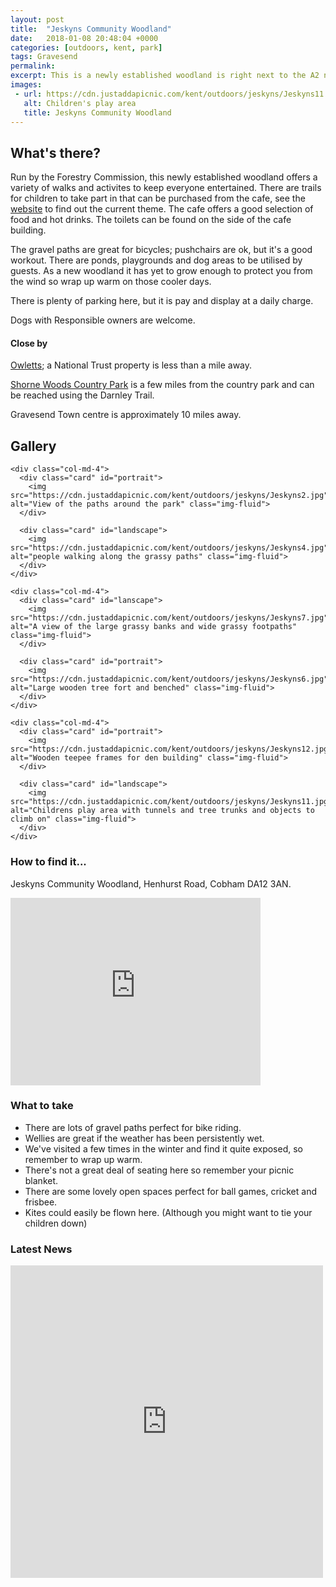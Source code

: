 ```yaml
---
layout: post
title:  "Jeskyns Community Woodland"
date:   2018-01-08 20:48:04 +0000
categories: [outdoors, kent, park]
tags: Gravesend
permalink: 
excerpt: This is a newly established woodland is right next to the A2 near Gravesend.  It offers lots of gravel footpaths that give lovely views of the surrounding countryside.  There are several trails and play areas around the park, and a cafe and toilets close to the car park.
images:
 - url: https://cdn.justaddapicnic.com/kent/outdoors/jeskyns/Jeskyns11.jpg
   alt: Children's play area
   title: Jeskyns Community Woodland
---
```


## What's there?

Run by the Forestry Commission, this newly established woodland offers a variety of walks and activites to keep everyone entertained.  There are trails for children to take part in that can be purchased from the cafe, see the [website](https://www.forestry.gov.uk/jeskyns) to find out the current theme. The cafe offers a good selection of food and hot drinks.  The toilets can be found on the side of the cafe building.

The gravel paths are great for bicycles; pushchairs are ok, but it's a good workout.  There are ponds, playgrounds and dog areas to be utilised by guests.  As a new woodland it has yet to grow enough to protect you from the wind so wrap up warm on those cooler days.

There is plenty of parking here, but it is pay and display at a daily charge.

Dogs with Responsible owners are welcome.

#### Close by

[Owletts](https://www.nationaltrust.org.uk/owletts); a National Trust property is less than a mile away.

[Shorne Woods Country Park](https://www.justaddapicnic.com/outdoors/kent/park/2018/04/03/shorne-woods.html) is a few miles from the country park and can be reached using the Darnley Trail.

Gravesend Town centre is approximately 10 miles away.

## Gallery

<div class="container">

  <div class="row">

    <div class="col-md-4">
      <div class="card" id="portrait">
        <img src="https://cdn.justaddapicnic.com/kent/outdoors/jeskyns/Jeskyns2.jpg" alt="View of the paths around the park" class="img-fluid">
      </div>

      <div class="card" id="landscape">
        <img src="https://cdn.justaddapicnic.com/kent/outdoors/jeskyns/Jeskyns4.jpg" alt="people walking along the grassy paths" class="img-fluid">
      </div>  
    </div>

    <div class="col-md-4">
      <div class="card" id="lanscape">
        <img src="https://cdn.justaddapicnic.com/kent/outdoors/jeskyns/Jeskyns7.jpg" alt="A view of the large grassy banks and wide grassy footpaths" class="img-fluid">
      </div>

      <div class="card" id="portrait">
        <img src="https://cdn.justaddapicnic.com/kent/outdoors/jeskyns/Jeskyns6.jpg" alt="Large wooden tree fort and benched" class="img-fluid">
      </div>
    </div>

    <div class="col-md-4">
      <div class="card" id="portrait">
        <img src="https://cdn.justaddapicnic.com/kent/outdoors/jeskyns/Jeskyns12.jpg" alt="Wooden teepee frames for den building" class="img-fluid">
      </div>

      <div class="card" id="landscape">
        <img src="https://cdn.justaddapicnic.com/kent/outdoors/jeskyns/Jeskyns11.jpg" alt="Childrens play area with tunnels and tree trunks and objects to climb on" class="img-fluid">
      </div>
    </div>

  </div>      
</div>


### How to find it...

Jeskyns Community Woodland, Henhurst Road, Cobham DA12 3AN.

<iframe src="https://www.google.com/maps/embed?pb=!1m18!1m12!1m3!1d4978.011071255573!2d0.3822156335028444!3d51.40295297961794!2m3!1f0!2f0!3f0!3m2!1i1024!2i768!4f13.1!3m3!1m2!1s0x47d8ca6e01f0da11%3A0x1a1e72e9c69aae33!2sJeskyns+Community+Woodland!5e0!3m2!1sen!2suk!4v1515533063768" width="400" height="300" frameborder="0" style="border:0" allowfullscreen></iframe>

### What to take

* There are lots of gravel paths perfect for bike riding.
* Wellies are great if the weather has been persistently wet.
* We've visited a few times in the winter and find it quite exposed, so remember to wrap up warm.
* There's not a great deal of seating here so remember your picnic blanket.
* There are some lovely open spaces perfect for ball games, cricket and frisbee. 
* Kites could easily be flown here. (Although you might want to tie your children down)


### Latest News

<div class="container">
  <div class="row">
    <div class="col-md-6">
      <!-- Facebook plugin code -->
      <iframe src="https://www.facebook.com/plugins/page.php?href=https%3A%2F%2Fwww.facebook.com%2Fjeskynscommunitywoodland%2F&tabs=timeline&width=500&height=500&small_header=true&adapt_container_width=true&hide_cover=false&show_facepile=true&appId" width="500" height="500" style="border:none;overflow:hidden" scrolling="no" frameborder="0" allowTransparency="true" allow="encrypted-media"></iframe>
    </div>
  </div>
</div>

